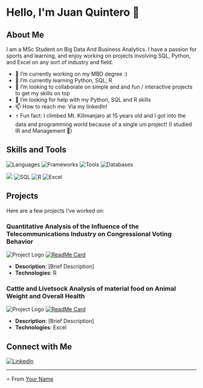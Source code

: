 # Hello, I'm Juan Quintero 👋

## About Me
I am a MSc Student on Big Data And Business Analytics. I have a passion for sports and learning, and enjoy working on projects involving SQL, Python, and Excel on any sort of industry and field.

- 🔭 I’m currently working on my MBD degree :)
- 🌱 I’m currently learning Python, SQL, R
- 👯 I’m looking to collaborate on simple and and fun / interactive projects to get my skills on top
- 🤔 I’m looking for help with my Python, SQL and R skills
- 📫 How to reach me: Via my linkedIn!
- ⚡ Fun fact: I climbed Mt. Kilimanjaro at 15 years old and I got into the data and programming world because of a single uni project! (I studied IR and Management 🤧)

## Skills and Tools
![Languages](https://img.shields.io/badge/Languages-Python,_SQl,_R,_Excel-blue?style=flat-square&logo=code)
![Frameworks](https://img.shields.io/badge/Frameworks-%23YourFrameworks-brightgreen?style=flat-square&logo=framework)
![Tools](https://img.shields.io/badge/Tools-Python,_SQl,_R,_Excel-orange?style=flat-square&logo=tools)
![Databases](https://img.shields.io/badge/Databases-DBeaver-red?style=flat-square&logo=database)

<p align="left">
  <img src="https://img.icons8.com/color/48/000000/python.png"/>
  <img src="https://img.shields.io/badge/SQL-4479A1?style=for-the-badge&logo=sql&logoColor=white" alt="SQL"/>
  <img src="https://img.shields.io/badge/R-276DC3?style=for-the-badge&logo=r&logoColor=white" alt="R"/>
  <img src="https://img.shields.io/badge/Excel-217346?style=for-the-badge&logo=microsoft-excel&logoColor=white" alt="Excel"/>
</p>

## Projects
Here are a few projects I've worked on:

### Quantitative Analysis of the Influence of the Telecommunications Industry on Congressional Voting Behavior
![Project Logo](ProjectLogoURL)
[![ReadMe Card](https://github-readme-stats.vercel.app/api/pin/?username=YourUsername&repo=ProjectName&theme=radical)](https://github.com/YourUsername/ProjectName)
- **Description**: [Brief Description]
- **Technologies**: R

### Cattle and Livetsock Analysis of material food on Animal Weight and Overall Health
![Project Logo](ProjectLogoURL)
[![ReadMe Card](https://github-readme-stats.vercel.app/api/pin/?username=YourUsername&repo=ProjectName&theme=radical)](https://github.com/YourUsername/ProjectName)
- **Description**: [Brief Description]
- **Technologies**: Excel

## Connect with Me
<p align="left">
  <a href="www.linkedin.com/in/juanquinterohdez">
    <img src="https://img.shields.io/badge/LinkedIn-%230077B5.svg?style=for-the-badge&logo=linkedin&logoColor=white" alt="LinkedIn"/>
  </a>
</p>

---
⭐️ From [Your Name](https://github.com/YourUsername)

